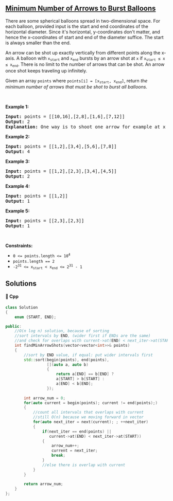 ## [Minimum Number of Arrows to Burst Balloons](https://leetcode.com/problems/minimum-number-of-arrows-to-burst-balloons)

<p>There are some spherical balloons spread in two-dimensional space. For each balloon, provided input is the start and end coordinates of the horizontal diameter. Since it&#39;s horizontal, y-coordinates don&#39;t matter, and hence the x-coordinates of start and end of the diameter suffice. The start is always smaller than the end.</p>

<p>An arrow can be shot up exactly vertically from different points along the x-axis. A balloon with <code>x<sub>start</sub></code> and <code>x<sub>end</sub></code> bursts by an arrow shot at <code>x</code> if <code>x<sub>start</sub> &le; x &le; x<sub>end</sub></code>. There is no limit to the number of arrows that can be shot. An arrow once shot keeps traveling up infinitely.</p>

<p>Given an array <code>points</code> where <code>points[i] = [x<sub>start</sub>, x<sub>end</sub>]</code>, return&nbsp;<em>the minimum number of arrows that must be shot to burst all balloons</em>.</p>

<p>&nbsp;</p>
<p><strong>Example 1:</strong></p>

<pre>
<strong>Input:</strong> points = [[10,16],[2,8],[1,6],[7,12]]
<strong>Output:</strong> 2
<strong>Explanation:</strong> One way is to shoot one arrow for example at x = 6 (bursting the balloons [2,8] and [1,6]) and another arrow at x = 11 (bursting the other two balloons).
</pre>

<p><strong>Example 2:</strong></p>

<pre>
<strong>Input:</strong> points = [[1,2],[3,4],[5,6],[7,8]]
<strong>Output:</strong> 4
</pre>

<p><strong>Example 3:</strong></p>

<pre>
<strong>Input:</strong> points = [[1,2],[2,3],[3,4],[4,5]]
<strong>Output:</strong> 2
</pre>

<p><strong>Example 4:</strong></p>

<pre>
<strong>Input:</strong> points = [[1,2]]
<strong>Output:</strong> 1
</pre>

<p><strong>Example 5:</strong></p>

<pre>
<strong>Input:</strong> points = [[2,3],[2,3]]
<strong>Output:</strong> 1
</pre>

<p>&nbsp;</p>
<p><strong>Constraints:</strong></p>

<ul>
	<li><code>0 &lt;= points.length &lt;= 10<sup>4</sup></code></li>
	<li><code>points.length == 2</code></li>
	<li><code>-2<sup>31</sup> &lt;= x<sub>start</sub> &lt;&nbsp;x<sub>end</sub> &lt;= 2<sup>31</sup> - 1</code></li>
</ul>

## Solutions
#### 🧠 Cpp
```cpp
class Solution
{
    enum {START, END};

public:
    //O(n log n) solution, because of sorting
    //sort intervals by END, (wider first if ENDs are the same)
    //and check for overlaps with current->at(END) < next_iter->at(START)
    int findMinArrowShots(vector<vector<int>>& points)
    {
        //sort by END value, if equal: put wider intervals first
        std::sort(begin(points), end(points),
                  [](auto a, auto b)
                  {
                      return a[END] == b[END] ? 
                      a[START] > b[START] :
                      a[END] < b[END];
                  });
        
        int arrow_num = 0;
        for(auto current = begin(points); current != end(points);)
        {
            //count all intervals that overlaps with current
            //still O(n) because we moving forward in vector
            for(auto next_iter = next(current); ; ++next_iter)
            {
                if(next_iter == end(points) || 
                   current->at(END) < next_iter->at(START))
                {
                    arrow_num++;
                    current = next_iter;
                    break;
                }
                //else there is overlap with current
            }
        }
        
        return arrow_num;
    }
};
```
